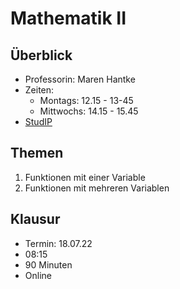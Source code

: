 # Mathematik II

## Überblick

- Professorin: Maren Hantke
- Zeiten:
	- Montags: 12.15 - 13-45
	- Mittwochs: 14.15 - 15.45
-  [StudIP](https://studip.uni-halle.de/dispatch.php/course/details?sem_id=7e2c18c237b3a6fef0031032bf5115e3)

## Themen

1. Funktionen mit einer Variable
2. Funktionen mit mehreren Variablen

## Klausur

- Termin: 18.07.22
- 08:15
- 90 Minuten
- Online 
